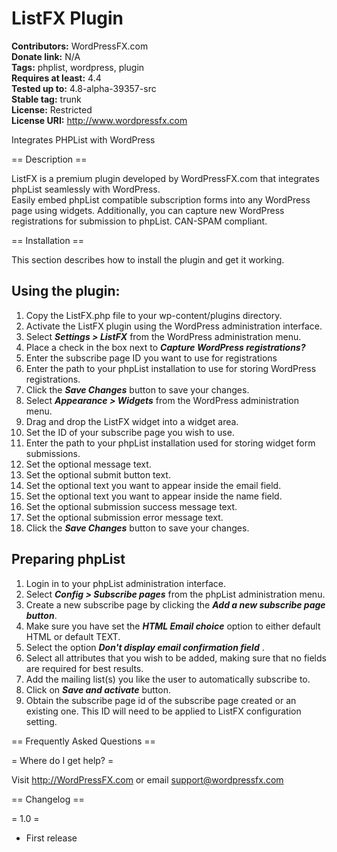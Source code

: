 # ListFX Plugin #

**Contributors:** WordPressFX.com  
**Donate link:** N/A  
**Tags:** phplist, wordpress, plugin   
**Requires at least:** 4.4  
**Tested up to:** 4.8-alpha-39357-src  
**Stable tag:** trunk  
**License:** Restricted  
**License URI:** http://www.wordpressfx.com  

Integrates PHPList with WordPress

== Description ==

ListFX is a premium plugin developed by WordPressFX.com that integrates phpList seamlessly with WordPress.  
Easily embed phpList compatible subscription forms into any WordPress page using widgets. 
Additionally, you can capture new WordPress registrations for submission to phpList. CAN-SPAM compliant.

== Installation ==

This section describes how to install the plugin and get it working.


<h2>Using the plugin:</h2>
<ol>
 	<li>Copy the ListFX.php file to your wp-content/plugins directory.</li>
 	<li>Activate the ListFX plugin using the WordPress administration interface.</li>
 	<li>Select <b><i>Settings > ListFX</i></b> from the WordPress administration menu.</li>
	<li>Place a check in the box next to <b><i>Capture WordPress registrations?</i></b></li>
	<li>Enter the subscribe page ID you want to use for registrations</li>
	<li>Enter the path to your phpList installation to use for storing WordPress registrations.</li>
	<li>Click the <b><i>Save Changes</i></b> button to save your changes.</li>
 	<li>Select <b><i>Appearance > Widgets</i></b> from the WordPress administration menu.</li>
	<li>Drag and drop the ListFX widget into a widget area.</li>
	<li>Set the ID of your subscribe page you wish to use.</li>
	<li>Enter the path to your phpList installation used for storing widget form submissions.</li>
	<li>Set the optional message text.</li>
 	<li>Set the optional submit button text.</li>
 	<li>Set the optional text you want to appear inside the email field.</li>
	<li>Set the optional text you want to appear inside the name field.</li>
	<li>Set the optional submission success message text.</li>
	<li>Set the optional submission error message text.</li>
	<li>Click the <b><i>Save Changes</i></b> button to save your changes.</li>
 
</ol>

<h2>Preparing phpList</h2>

<ol>
 	<li>Login in to your phpList administration interface.</li>
 	<li>Select <b><i>Config > Subscribe pages</i></b> from the phpList administration menu.</li>
 	<li>Create a new subscribe page by clicking the <b><i>Add a new subscribe page button</i></b>.</li>
 	<li>Make sure you have set the <b><i>HTML Email choice</i></b>  option to either default HTML or default TEXT.</li>
 	<li>Select the option <b><i>Don't display email confirmation field</i></b> .</li>
 	<li>Select all attributes that you wish to be added, making sure that no fields are required for best results.</li>
 	<li>Add the mailing list(s) you like the user to automatically subscribe to.</li>
 	<li>Click on <b><i>Save and activate</i></b>  button.</li>
 	<li>Obtain the subscribe page id of the subscribe page created or an existing one. This ID will need to be applied to ListFX configuration setting.</li>
 
</ol>

== Frequently Asked Questions ==

= Where do I get help? =

Visit http://WordPressFX.com or email support@wordpressfx.com

== Changelog ==

= 1.0 =
* First release

